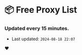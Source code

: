 # :package: Free Proxy List
### Updated every 15 minutes.

- Last updated: `2024-08-18 22:07`

:heart:
